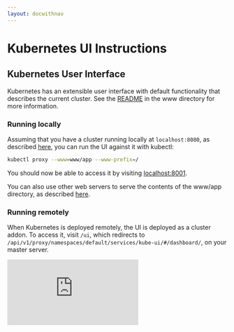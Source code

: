 ```yaml
---
layout: docwithnav
---
```

# Kubernetes UI Instructions

## Kubernetes User Interface
Kubernetes has an extensible user interface with default functionality that describes the current cluster. See the [README](../www/README.html) in the www directory for more information.

### Running locally
Assuming that you have a cluster running locally at `localhost:8080`, as described [here](getting-started-guides/locally.html), you can run the UI against it with kubectl:

```sh
kubectl proxy --www=www/app --www-prefix=/
```

You should now be able to access it by visiting [localhost:8001](http://localhost:8001/).

You can also use other web servers to serve the contents of the www/app directory, as described [here](../www/README.html#serving-the-app-during-development).

### Running remotely
When Kubernetes is deployed remotely, the UI is deployed as a cluster addon. To access it, visit `/ui`, which redirects to `/api/v1/proxy/namespaces/default/services/kube-ui/#/dashboard/`, on your master server.

[![Analytics](https://kubernetes-site.appspot.com/UA-36037335-10/GitHub/docs/ui.html?pixel)]()
